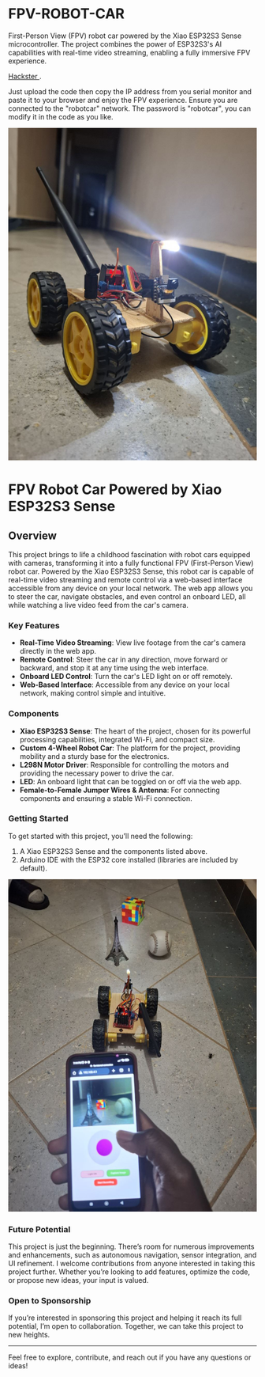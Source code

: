 # FPV-ROBOT-CAR
First-Person View (FPV) robot car powered by the Xiao ESP32S3 Sense microcontroller. The project combines the power of ESP32S3's AI capabilities with real-time video streaming, enabling a fully immersive FPV experience.

[Hackster ](https://www.hackster.io/tech_nickk/fpv-robot-car-with-xiao-esp32s3-sense-a3dd8a).

Just upload the code then copy the IP address from you serial monitor and paste it to your browser and enjoy the FPV experience. Ensure you are connected to the "robotcar" network. The password is "robotcar", you can modify it in the code as you like.

![FPV Robot Car](images/car.png.jpg)


# FPV Robot Car Powered by Xiao ESP32S3 Sense

## Overview

This project brings to life a childhood fascination with robot cars equipped with cameras, transforming it into a fully functional FPV (First-Person View) robot car. Powered by the Xiao ESP32S3 Sense, this robot car is capable of real-time video streaming and remote control via a web-based interface accessible from any device on your local network. The web app allows you to steer the car, navigate obstacles, and even control an onboard LED, all while watching a live video feed from the car's camera.

### Key Features

- **Real-Time Video Streaming**: View live footage from the car's camera directly in the web app.
- **Remote Control**: Steer the car in any direction, move forward or backward, and stop it at any time using the web interface.
- **Onboard LED Control**: Turn the car's LED light on or off remotely.
- **Web-Based Interface**: Accessible from any device on your local network, making control simple and intuitive.

### Components

- **Xiao ESP32S3 Sense**: The heart of the project, chosen for its powerful processing capabilities, integrated Wi-Fi, and compact size.
- **Custom 4-Wheel Robot Car**: The platform for the project, providing mobility and a sturdy base for the electronics.
- **L298N Motor Driver**: Responsible for controlling the motors and providing the necessary power to drive the car.
- **LED**: An onboard light that can be toggled on or off via the web app.
- **Female-to-Female Jumper Wires & Antenna**: For connecting components and ensuring a stable Wi-Fi connection.

### Getting Started

To get started with this project, you’ll need the following:

1. A Xiao ESP32S3 Sense and the components listed above.
2. Arduino IDE with the ESP32 core installed (libraries are included by default).

![FPV Robot Car](images/car2.png.jpg)

### Future Potential

This project is just the beginning. There’s room for numerous improvements and enhancements, such as autonomous navigation, sensor integration, and UI refinement. I welcome contributions from anyone interested in taking this project further. Whether you’re looking to add features, optimize the code, or propose new ideas, your input is valued.

### Open to Sponsorship

If you’re interested in sponsoring this project and helping it reach its full potential, I’m open to collaboration. Together, we can take this project to new heights.

---

Feel free to explore, contribute, and reach out if you have any questions or ideas!
